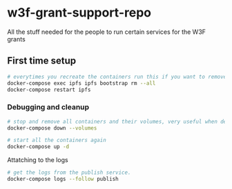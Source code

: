 # w3f-grant-support-repo
All the stuff needed for the people to run certain services for the W3F grants

## First time setup
```sh
# everytimes you recreate the containers run this if you want to remove the bootstrap nodes
docker-compose exec ipfs ipfs bootstrap rm --all 
docker-compose restart ipfs 
```

### Debugging and cleanup 

```sh
# stop and remove all containers and their volumes, very useful when debugging
docker-compose down --volumes

# start all the containers again
docker-compose up -d
```

Attatching to the logs

```sh
# get the logs from the publish service.
docker-compose logs --follow publish
```
